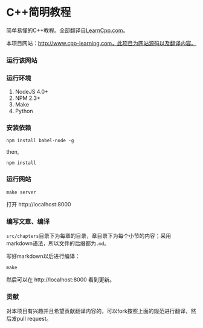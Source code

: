 C++简明教程
=========================================

简单易懂的C++教程。全部翻译自[LearnCpp.com](http://www.learncpp.com/)。

本项目网站：http://www.cpp-learning.com，此项目为网站源码以及翻译内容。

### 运行该网站

### 运行环境
1. NodeJS 4.0+
2. NPM 2.3+
3. Make
4. Python


### 安装依赖

    npm install babel-node -g

then,

    npm install

### 运行网站

    make server

打开 http://localhost:8000

### 编写文章、编译

`src/chapters`目录下为每章的目录，章目录下为每个小节的内容；采用markdown语法，所以文件的后缀都为`.md`。

写好markdown以后进行编译：

    make

然后可以在 http://localhost:8000 看到更新。

### 贡献

对本项目有兴趣并且希望贡献翻译内容的，可以fork按照上面的规范进行翻译，然后发pull request。

